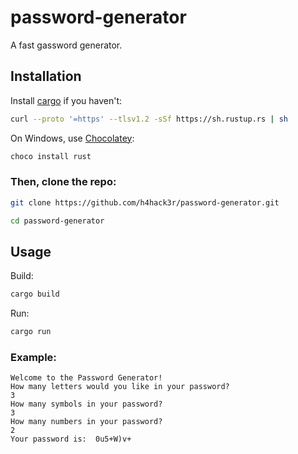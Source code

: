 # password-generator

A fast gassword generator.

## Installation
Install [cargo](https://crates.io) if you haven't:

```bash
curl --proto '=https' --tlsv1.2 -sSf https://sh.rustup.rs | sh
```
On Windows, use [Chocolatey](https://chocolatey.io):
```PowerShell
choco install rust
```

### Then, clone the repo:
```bash
git clone https://github.com/h4hack3r/password-generator.git
```
```bash
cd password-generator
```
## Usage
 
 Build:
```bash
cargo build 
```
 Run:
```bash
cargo run
```

### Example:
```
Welcome to the Password Generator!
How many letters would you like in your password?
3
How many symbols in your password?
3
How many numbers in your password?
2
Your password is:  0u5+W)v+
```